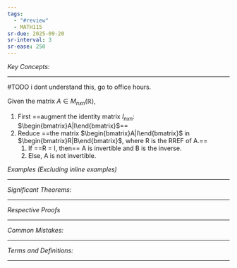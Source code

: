 ```yaml
---
tags:
  - "#review"
  - MATH115
sr-due: 2025-09-20
sr-interval: 3
sr-ease: 250
---
```

*Key Concepts:*
___

#TODO i dont understand this, go to office hours. 

Given the matrix $A \in M_{nxn}(\mathbb{R})$,
1. First ==augment the identity matrix $I_{nxn}$: $\begin{bmatrix}A|I\end{bmatrix}$==
2. Reduce ==the matrix $\begin{bmatrix}A|I\end{bmatrix}$ in $\begin{bmatrix}R|B\end{bmatrix}$, where R is the RREF of A.==
	1. If ==R = I, then== A is invertible and B is the inverse.
	2. Else, A is not invertible.


*Examples (Excluding inline examples)* 
___

*Significant Theorems:*
___

*Respective Proofs*
___

*Common Mistakes:*
___

*Terms and Definitions:*
___


